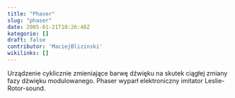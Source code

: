 ```yaml
---
title: "Phaser"
slug: "phaser"
date: 2005-01-21T10:26:48Z
kategorie: []
draft: false
contributor: 'MaciejBlizinski'
wikilinks: []
---
```

Urządzenie cyklicznie zmieniające barwę dźwięku na skutek ciągłej zmiany
fazy dźwięku modulowanego. Phaser wyparł elektroniczny imitator
Leslie-Rotor-sound.
